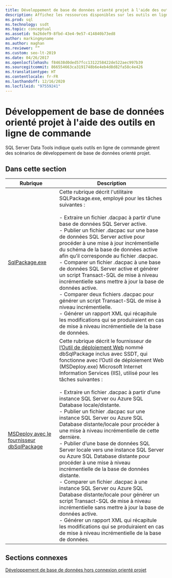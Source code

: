 ```yaml
---
title: Développement de base de données orienté projet à l'aide des outils en ligne de commande
description: Affichez les ressources disponibles sur les outils en ligne de commande que SQL Server Data Tools fournit pour travailler avec des fichiers .dacpac, tels que SQLPackage.exe et dbSqlPackage.
ms.prod: sql
ms.technology: ssdt
ms.topic: conceptual
ms.assetid: 9a26def9-8fbd-43e4-9e57-414840b73ed8
author: markingmyname
ms.author: maghan
ms.reviewer: “”
ms.custom: seo-lt-2019
ms.date: 04/26/2017
ms.openlocfilehash: f84638d0ded57fcc1312258422de522aec997b39
ms.sourcegitcommit: 866554663ca3191748b6e4eb4d8d82fa58c4e426
ms.translationtype: HT
ms.contentlocale: fr-FR
ms.lasthandoff: 12/16/2020
ms.locfileid: "97559241"
---
```

# <a name="project-oriented-database-development-using-command-line-tools"></a>Développement de base de données orienté projet à l'aide des outils en ligne de commande

SQL Server Data Tools indique quels outils en ligne de commande gèrent des scénarios de développement de base de données orienté projet.  
  
## <a name="in-this-section"></a>Dans cette section  
  
|Rubrique|Description|  
|-|-|  
|[SqlPackage.exe](../tools/sqlpackage/sqlpackage.md)|Cette rubrique décrit l'utilitaire SQLPackage.exe, employé pour les tâches suivantes :<br /><br />- Extraire un fichier .dacpac à partir d’une base de données SQL Server active.<br />- Publier un fichier .dacpac sur une base de données SQL Server active pour procéder à une mise à jour incrémentielle du schéma de la base de données active afin qu’il corresponde au fichier .dacpac.<br />- Comparer un fichier .dacpac à une base de données SQL Server active et générer un script Transact\-SQL de mise à niveau incrémentielle sans mettre à jour la base de données active.<br />- Comparer deux fichiers .dacpac pour générer un script Transact\-SQL de mise à niveau incrémentielle.<br />- Générer un rapport XML qui récapitule les modifications qui se produiraient en cas de mise à niveau incrémentielle de la base de données.|  
|[MSDeploy avec le fournisseur dbSqlPackage](../ssdt/using-msdeploy-with-dbsqlpackage-provider.md)|Cette rubrique décrit le fournisseur de [l’Outil de déploiement Web](https://go.microsoft.com/fwlink/?LinkId=231798) nommé dbSqlPackage inclus avec SSDT, qui fonctionne avec l’Outil de déploiement Web (MSDeploy.exe) Microsoft Internet Information Services (IIS), utilisé pour les tâches suivantes :<br /><br />- Extraire un fichier .dacpac à partir d’une instance SQL Server ou Azure SQL Database locale/distante.<br />- Publier un fichier .dacpac sur une instance SQL Server ou Azure SQL Database distante/locale pour procéder à une mise à niveau incrémentielle de cette dernière.<br />- Publier d’une base de données SQL Server locale vers une instance SQL Server ou Azure SQL Database distante pour procéder à une mise à niveau incrémentielle de la base de données distante.<br />- Comparer un fichier .dacpac à une instance SQL Server ou Azure SQL Database distante/locale pour générer un script Transact\-SQL de mise à niveau incrémentielle sans mettre à jour la base de données active.<br />- Générer un rapport XML qui récapitule les modifications qui se produiraient en cas de mise à niveau incrémentielle de la base de données.|  
  
## <a name="related-sections"></a>Sections connexes  
[Développement de base de données hors connexion orienté projet](../ssdt/project-oriented-offline-database-development.md)  
  
